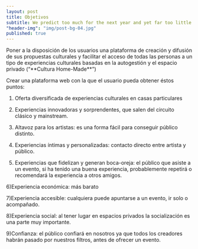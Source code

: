 ```yaml
---
layout: post
title: Objetivos
subtitle: We predict too much for the next year and yet far too little for the next ten.
"header-img": "img/post-bg-04.jpg"
published: true
---
```





<p>Poner a la disposición de los usuarios una plataforma de creación y difusión de sus propuestas culturales y facilitar el acceso de todas las personas a un tipo de experiencias culturales basadas en la autogestión y el espacio privado (“**Cultura Home-Made**”)

Crear una plataforma web con la que el usuario pueda obtener éstos puntos:

1) Oferta diversificada de experiencias culturales en casas particulares

2) Experiencias innovadoras y sorprendentes, que salen del circuito clásico y mainstream.

3) Altavoz para los artistas: es una forma fácil para conseguir público distinto.

4) Experiencias íntimas y personalizadas: contacto directo entre artista y público.

5) Experiencias que fidelizan y generan boca-oreja: el público que asiste a un evento, si ha tenido una buena experiencia, probablemente repetirá o recomendará la experiencia a otros amigos.

6)Experiencia económica: más barato

7)Experiencia accesible: cualquiera puede apuntarse a un evento, ir solo o acompañado.

8)Experiencia social: al tener lugar en espacios privados la socialización es una parte muy importante.

9)Confianza: el público confiará en nosotros ya que todos los creadores habrán pasado por nuestros filtros, antes de ofrecer un evento.</p>
